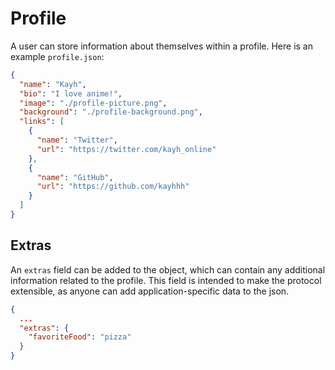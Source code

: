 # Profile

A user can store information about themselves within a profile. Here is an example `profile.json`:

```json
{
  "name": "Kayh",
  "bio": "I love anime!",
  "image": "./profile-picture.png",
  "background": "./profile-background.png",
  "links": [
    {
      "name": "Twitter",
      "url": "https://twitter.com/kayh_online"
    },
    {
      "name": "GitHub",
      "url": "https://github.com/kayhhh"
    }
  ]
}
```

## Extras

An `extras` field can be added to the object, which can contain any additional information related to the profile. This field is intended to make the protocol extensible, as anyone can add application-specific data to the json.

```json
{
  ...
  "extras": {
    "favoriteFood": "pizza"
  }
}
```
